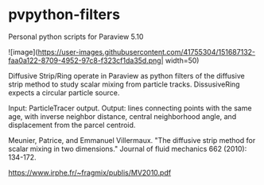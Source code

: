 # pvpython-filters
Personal python scripts for Paraview 5.10

![image](https://user-images.githubusercontent.com/41755304/151687132-faa0a122-8709-4952-97c8-f323cf1da35d.png| width=50)



Diffusive Strip/Ring operate in Paraview as python filters of the diffusive strip method to study scalar mixing from particle tracks. DissusiveRing expects a circular particle source.

Input: ParticleTracer output. Output: lines connecting points with the same age, with inverse neighbor distance, central neighborhood angle, and displacement from the parcel centroid. 

Meunier, Patrice, and Emmanuel Villermaux. "The diffusive strip method for scalar mixing in two dimensions." Journal of fluid mechanics 662 (2010): 134-172.

https://www.irphe.fr/~fragmix/publis/MV2010.pdf


